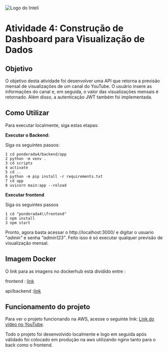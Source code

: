 ![Logo do Inteli](../assets/logo-inteli.png)

# Atividade 4: Construção de Dashboard para Visualização de Dados

## Objetivo

O objetivo desta atividade foi desenvolver uma API que retorna a previsão mensal de visualizações de um canal do YouTube. O usuário insere as informações do canal e, em seguida, o valor das visualizações mensais é retornado. Além disso, a autenticação JWT também foi implementada.

## Como Utilizar

Para executar localmente, siga estas etapas:

**Executar o Backend:**

Siga os seguintes passos:
```
1 cd ponderada4/backend/app
2 python -m venv .
3 cd scripts
4 activate
5 cd ..
6 python -m pip install -r requirements.txt
7 cd app
8 uvicorn main:app --reload
```


**Executar frontend**

Siga os seguintes passos
```
1 cd "ponderada4\\frontend"
2 npm install
3 npm start
```


Pronto, agora basta acessar o http://localhost:3000/ e digitar o usuario "_admin"_ e senha _"admin123"_. Feito isso é só executar qualquer previsão de visualização mensal.

## Imagem Docker

O link para as imagens no dockerhub está dividido entre :

frontend : [link](https://hub.docker.com/repository/docker/eduardoporto/front-pond-4/general)

api/backend :[link](https://hub.docker.com/repository/docker/eduardoporto/back-pond-4/general)

## Funcionamento do projeto

Para ver o projeto funcionando na AWS, acesse o seguinte link: [Link do vídeo no YouTube](https://youtu.be/jtOsQ5CBkMk).

Todo o projeto foi desenvolvido localmente e logo em seguida após válidado foi colocado em produção na aws utilizando nginx tanto para o back como o frontend. 

